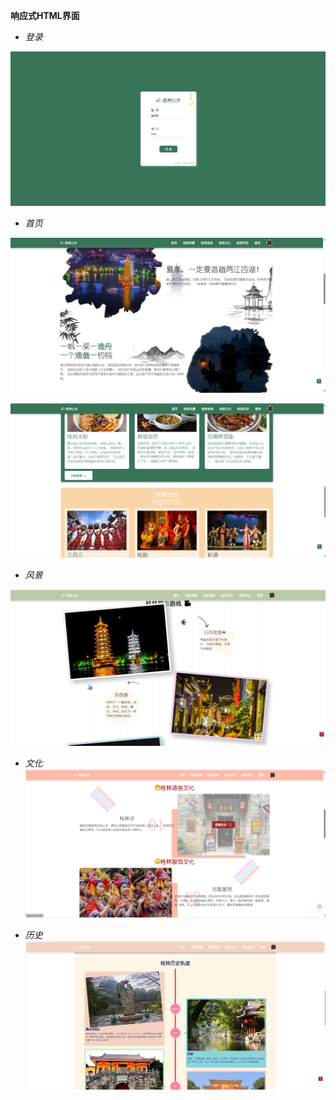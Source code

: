 **响应式HTML界面**

- *登录*

![image-20250320152746604](resource\readme_img\image-20250320152746604.png)

- *首页*

![image-20250320152842728](resource\readme_img\image-20250320152842728.png)

![image-20250320152856452](resource\readme_img\image-20250320152856452.png)

- *风景*

![image-20250320152919103](resource\readme_img\image-20250320152919103.png)

- *文化*![image-20250320153042186](resource\readme_img\image-20250320153042186.png)

- *历史*![image-20250320153112214](resource\readme_img\image-20250320153112214.png)
